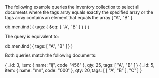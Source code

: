 The following example queries the inventory collection to select all documents where the tags array equals exactly the specified array or the tags array contains an element that equals the array [ "A", "B" ].

db.men.find( { tags: { $eq: [ "A", "B" ] } } )

The query is equivalent to:

db.men.find( { tags: [ "A", "B" ] } )

Both queries match the following documents:

{ \_id: 3, item: { name: "ij", code: "456" }, qty: 25, tags: [ "A", "B" ] }
{ \_id: 5, item: { name: "mn", code: "000" }, qty: 20, tags: [ [ "A", "B" ], "C" ] }
